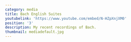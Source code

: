 ```yaml
---
category: media
title: Bach English Suites
youtubelink: 'https://www.youtube.com/embed/N-HZpXnjXM0'
position: '3'
description: My recent recordings of Bach.
thumbnail: mediadefault.jpg
---
```


